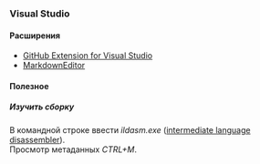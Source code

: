 ### Visual Studio

#### Расширения

* [GitHub Extension for Visual Studio](https://visualstudio.github.com/)  
* [MarkdownEditor](https://github.com/madskristensen/MarkdownEditor)

#### Полезное

##### Изучить сборку
В командной строке ввести _ildasm.exe_ ([intermediate language disassembler](https://docs.microsoft.com/ru-ru/dotnet/framework/tools/ildasm-exe-il-disassembler)).  
Просмотр метаданных _CTRL+M_.	